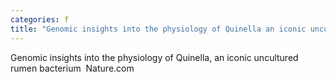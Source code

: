 ```yaml
---
categories: f
title: "Genomic insights into the physiology of Quinella an iconic uncultured rumen bacterium  Naturecom"
---
```

Genomic insights into the physiology of Quinella, an iconic uncultured rumen bacterium&nbsp;&nbsp;Nature.com